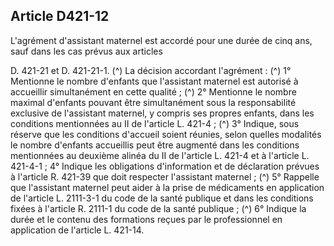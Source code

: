 ## Article D421-12


L'agrément d'assistant maternel est accordé pour une durée de cinq ans, sauf dans les cas prévus aux articles

D. 421-21 et D. 421-21-1. (^)
La décision accordant l'agrément : (^)
1° Mentionne le nombre d'enfants que l'assistant maternel est autorisé à accueillir simultanément en cette
qualité ; (^)
2° Mentionne le nombre maximal d'enfants pouvant être simultanément sous la responsabilité exclusive
de l'assistant maternel, y compris ses propres enfants, dans les conditions mentionnées au II de l'article L.
421-4 ; (^)
3° Indique, sous réserve que les conditions d'accueil soient réunies, selon quelles modalités le nombre
d'enfants accueillis peut être augmenté dans les conditions mentionnées au deuxième alinéa du II de l'article
L. 421-4 et à l'article L. 421-4-1 ;
4° Indique les obligations d'information et de déclaration prévues à l'article R. 421-39 que doit respecter
l'assistant maternel ; (^)
5° Rappelle que l'assistant maternel peut aider à la prise de médicaments en application de l'article L.
2111-3-1 du code de la santé publique et dans les conditions fixées à l'article R. 2111-1 du code de la santé
publique ; (^)
6° Indique la durée et le contenu des formations reçues par le professionnel en application de l'article L.
421-14.

